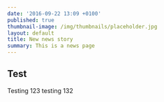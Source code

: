 ```yaml
---
date: '2016-09-22 13:09 +0100'
published: true
thumbnail-image: /img/thumbnails/placeholder.jpg
layout: default
title: New news story
summary: This is a news page
---
```

## Test


Testing 123 testing 132